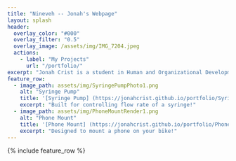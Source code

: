 ```yaml
---
title: "Nineveh -- Jonah's Webpage"
layout: splash
header:
  overlay_color: "#000"
  overlay_filter: "0.5"
  overlay_image: /assets/img/IMG_7204.jpeg
  actions:
    - label: "My Projects"
      url: "/portfolio/"
excerpt: "Jonah Crist is a student in Human and Organizational Development with a passion for technology and design"
feature_row:
  - image_path: assets/img/SyringePumpPhoto1.png
    alt: "Syringe Pump"
    title: '[Syringe Pump] (https://jonahcrist.github.io/portfolio/Syringe-Pump/)'
    excerpt: "Built for controlling flow rate of a syringe!"
  - image_path: assets/img/PhoneMountRender1.png
    alt: "Phone Mount"
    title: '[Phone Mount] (https://jonahcrist.github.io/portfolio/Phone-Mount/)'
    excerpt: "Designed to mount a phone on your bike!"
---
```

{% include feature_row %}

